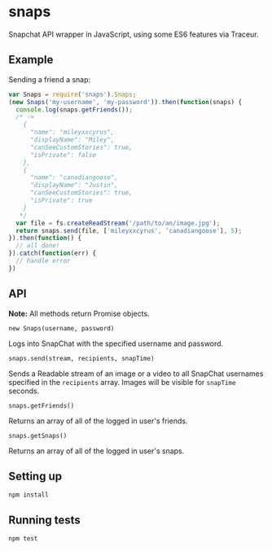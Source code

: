 snaps
=====

Snapchat API wrapper in JavaScript, using some ES6 features via Traceur.

## Example
Sending a friend a snap:
```javascript
var Snaps = require('snaps').Snaps;
(new Snaps('my-username', 'my-password')).then(function(snaps) {
  console.log(snaps.getFriends());
  /* ->
    {
      "name": "mileyxxcyrus",
      "displayName": "Miley",
      "canSeeCustomStories": true,
      "isPrivate": false
    },
    {
      "name": "canadiangoose",
      "displayName": "Justin",
      "canSeeCustomStories": true,
      "isPrivate": true
    }
   */
  var file = fs.createReadStream('/path/to/an/image.jpg');
  return snaps.send(file, ['mileyxxcyrus', 'canadiangoose'], 5);
}).then(function() {
  // all done!
}).catch(function(err) {
  // handle error
})
```

## API

__Note:__ All methods return Promise objects.

`new Snaps(username, password)`

Logs into SnapChat with the specified username and password.

`snaps.send(stream, recipients, snapTime)`

Sends a Readable stream of an image or a video to all SnapChat usernames specified in the `recipients` array. Images will be visible for `snapTime` seconds.

`snaps.getFriends()`

Returns an array of all of the logged in user's friends.

`snaps.getSnaps()`

Returns an array of all of the logged in user's snaps.

## Setting up

```
npm install
```

## Running tests

```
npm test
```
